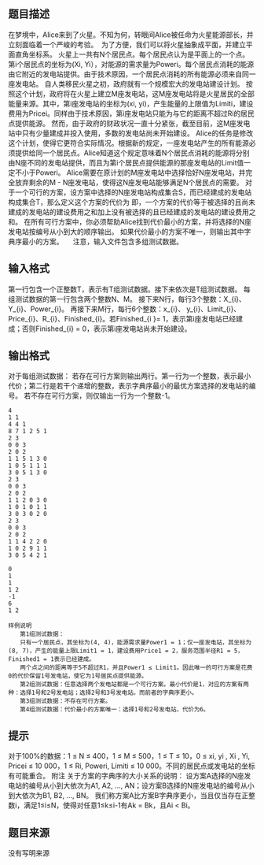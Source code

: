 


## 题目描述
在梦境中，Alice来到了火星。不知为何，转眼间Alice被任命为火星能源部长，并立刻面临着一个严峻的考验。
 为了方便，我们可以将火星抽象成平面，并建立平面直角坐标系。
火星上一共有N个居民点。每个居民点认为是平面上的一个点。第i个居民点的坐标为(Xi, Yi），对能源的需求量为Poweri。每个居民点消耗的能源由它附近的发电站提供。由于技术原因，一个居民点消耗的所有能源必须来自同一座发电站。
自人类移民火星之初，政府就有一个规模宏大的发电站建设计划。
按照这个计划，政府将在火星上建立M座发电站，这M座发电站将是火星居民的全部能量来源。其中，第i座发电站的坐标为(xi, yi)，产生能量的上限值为Limiti，建设费用为Pricei。同样由于技术原因，第i座发电站只能为与它的距离不超过Ri的居民点提供能源。
然而，由于政府的财政状况一直十分紧张，截至目前，这M座发电站中只有少量建成并投入使用，多数的发电站尚未开始建设。
Alice的任务是修改这个计划，使得它更符合实际情况。根据新的规定，一座发电站产生的所有能源必须提供给同一个居民点。Alice知道这个规定意味着N个居民点消耗的能源将分别由N座不同的发电站提供，而且为第i个居民点提供能源的那座发电站的Limit值一定不小于Poweri。
Alice需要在原计划的M座发电站中选择恰好N座发电站，并完全放弃剩余的M - N座发电站，使得这N座发电站能够满足N个居民点的需要。
对于一个可行的方案，设方案中选择的N座发电站构成集合S，而已经建成的发电站构成集合T，那么定义这个方案的代价为
即，一个方案的代价等于被选择的且尚未建成的发电站的建设费用之和加上没有被选择的且已经建成的发电站的建设费用之和。
在所有可行方案中，你必须帮助Alice找到代价最小的方案，并将选择的N座发电站按编号从小到大的顺序输出。
如果代价最小的方案不唯一，则输出其中字典序最小的方案。
    注意，输入文件包含多组测试数据。
## 输入格式
第一行包含一个正整数T，表示有T组测试数据。接下来依次是T组测试数据。
每组测试数据的第一行包含两个整数N、M。
接下来N行，每行3个整数：X_{i}、Y_{i}、Power_{i}。
再接下来M行，每行6个整数：x_{i}、 y_{i}、Limit_{i}、Price_{i}、R_{i}、Finished_{i}。若Finished_{i }= 1，表示第i座发电站已经建成；否则Finished_{i} = 0，表示第i座发电站尚未开始建设。
## 输出格式
对于每组测试数据：
若存在可行方案则输出两行。第一行为一个整数，表示最小代价；第二行是若干个递增的整数，表示字典序最小的最优方案选择的发电站的编号。
若不存在可行方案，则仅输出一行为一个整数-1。

```input1
4
1 1
4 4 1
8 7 1 2 5 1
2 3
0 0 3
2 0 2
1 1 5 1 3 0
1 0 5 1 1 1
3 0 5 1 3 0
2 3
0 0 3
2 0 2
1 1 2 0 3 0
1 0 1 0 1 1
3 0 3 0 2 0
2 3
0 0 3
2 0 2
1 1 4 2 2 0
1 0 2 9 1 1
3 0 5 4 2 1

```

```output1
0
1
1
1 2
-1
6
1 2

样例说明
　　第1组测试数据：
　　只有一个居民点，其坐标为(4, 4)，能源需求量Power1 = 1；仅一座发电站，其坐标为(8, 7)，产生的能量上限Limit1 = 1，建设费用Price1 = 2，服务范围半径R1 = 5，Finished1 = 1表示已经建成。
　　两个点之间的距离等于5不超过R1，并且Power1 ≤ Limit1。因此唯一的可行方案是花费0的代价保留1号发电站，使它为1号居民点提供能源。
　　第2组测试数据：任意选择两个发电站都是一个可行方案。最小代价是1，对应的方案有两种：选择1号和2号发电站；选择2号和3号发电站。而前者的字典序更小。
　　第3组测试数据：不存在可行方案。
　　第4组测试数据：代价最小的方案唯一：选择1号和2号发电站，代价为6。
```

## 提示
对于100%的数据：1 ≤ N ≤ 400，1 ≤ M ≤ 500，1 ≤ T ≤ 10，0 ≤ xi, yi , Xi , Yi, Pricei ≤ 10 000，1 ≤ Ri, Poweri, Limiti ≤ 10 000。不同的居民点或发电站的坐标有可能重合。
附注
关于方案的字典序的大小关系的说明：
设方案A选择的N座发电站的编号从小到大依次为A1, A2, …, AN；设方案B选择的N座发电站的编号从小到大依次为B1, B2, …, BN。
我们称方案A比方案B字典序更小，当且仅当存在正整数i，满足1≤i≤N，使得对任意1≤k≤i-1有Ak = Bk，且Ai < Bi。
## 题目来源
没有写明来源


